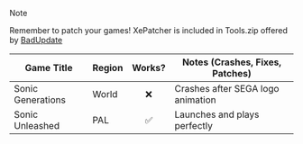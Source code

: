 > [!NOTE]
> Remember to patch your games! XePatcher is included in Tools.zip offered by [BadUpdate](https://github.com/grimdoomer/Xbox360BadUpdate/releases/latest)

| Game Title        | Region | Works? | Notes (Crashes, Fixes, Patches) |
|-------------------|--------|:------:|---------------------------------|
| Sonic Generations | World | ❌      | Crashes after SEGA logo animation |
| Sonic Unleashed   | PAL   | ✅      | Launches and plays perfectly    |
